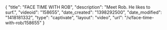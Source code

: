 {
    "title": "FACE TIME WITH ROB",
    "description": "Meet Rob. He likes to surf.",
    "videoid": "158655",
    "date_created": "1398292500",
    "date_modified": "1418181332",
    "type": "captivate",
    "layout": "video",
    "url": "\/v\/face-time-with-rob\/158655"
}
